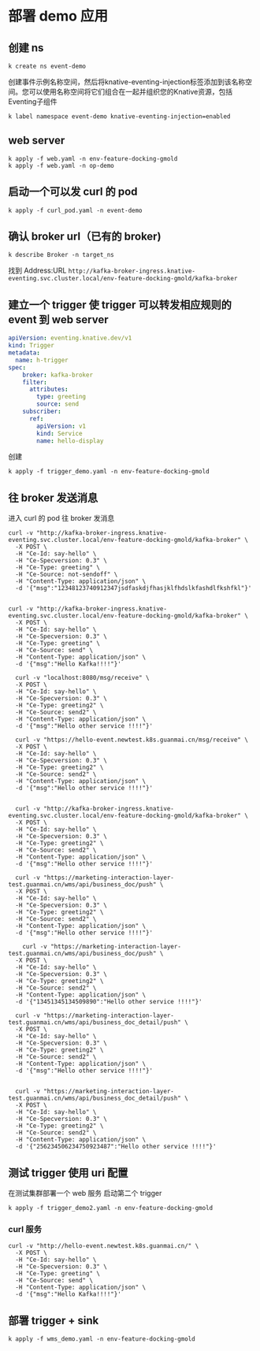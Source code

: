 <!--
 * @Author: 27
 * @LastEditors: 27
 * @Date: 2024-06-04 14:19:43
 * @LastEditTime: 2024-06-06 15:19:23
 * @FilePath: /let-sGo/c/prac_code_content/7788/go_kafka/demo/doc.md
 * @description: type some description
-->
# 部署 demo 应用
## 创建 ns
```shell
k create ns event-demo
```
创建事件示例名称空间，然后将knative-eventing-injection标签添加到该名称空间。您可以使用名称空间将它们组合在一起并组织您的Knative资源，包括Eventing子组件
```shell
k label namespace event-demo knative-eventing-injection=enabled
```

## web server
```shell
k apply -f web.yaml -n env-feature-docking-gmold
k apply -f web.yaml -n op-demo
```

## 启动一个可以发 curl 的 pod
```shell
k apply -f curl_pod.yaml -n event-demo
```

## 确认 broker url（已有的 broker)
```shell
k describe Broker -n target_ns
```
找到 Address:URL
`http://kafka-broker-ingress.knative-eventing.svc.cluster.local/env-feature-docking-gmold/kafka-broker`

## 建立一个 trigger 使 trigger 可以转发相应规则的 event 到 web server
```yaml
apiVersion: eventing.knative.dev/v1
kind: Trigger
metadata:
  name: h-trigger
spec:
    broker: kafka-broker
    filter:
      attributes:
        type: greeting
        source: send
    subscriber:
      ref: 
        apiVersion: v1
        kind: Service
        name: hello-display
```
创建
```shell
k apply -f trigger_demo.yaml -n env-feature-docking-gmold
```

## 往 broker 发送消息
进入 curl 的 pod
往 broker 发消息
```shell
curl -v "http://kafka-broker-ingress.knative-eventing.svc.cluster.local/env-feature-docking-gmold/kafka-broker" \
  -X POST \
  -H "Ce-Id: say-hello" \
  -H "Ce-Specversion: 0.3" \
  -H "Ce-Type: greeting" \
  -H "Ce-Source: not-sendoff" \
  -H "Content-Type: application/json" \
  -d '{"msg":"12348123740912347jsdfaskdjfhasjklfhdslkfashdlfkshfkl"}'


curl -v "http://kafka-broker-ingress.knative-eventing.svc.cluster.local/env-feature-docking-gmold/kafka-broker" \
  -X POST \
  -H "Ce-Id: say-hello" \
  -H "Ce-Specversion: 0.3" \
  -H "Ce-Type: greeting" \
  -H "Ce-Source: send" \
  -H "Content-Type: application/json" \
  -d '{"msg":"Hello Kafka!!!!"}'

  curl -v "localhost:8080/msg/receive" \
  -X POST \
  -H "Ce-Id: say-hello" \
  -H "Ce-Specversion: 0.3" \
  -H "Ce-Type: greeting2" \
  -H "Ce-Source: send2" \
  -H "Content-Type: application/json" \
  -d '{"msg":"Hello other service !!!!"}'

  curl -v "https://hello-event.newtest.k8s.guanmai.cn/msg/receive" \
  -X POST \
  -H "Ce-Id: say-hello" \
  -H "Ce-Specversion: 0.3" \
  -H "Ce-Type: greeting2" \
  -H "Ce-Source: send2" \
  -H "Content-Type: application/json" \
  -d '{"msg":"Hello other service !!!!"}'


  curl -v "http://kafka-broker-ingress.knative-eventing.svc.cluster.local/env-feature-docking-gmold/kafka-broker" \
  -X POST \
  -H "Ce-Id: say-hello" \
  -H "Ce-Specversion: 0.3" \
  -H "Ce-Type: greeting2" \
  -H "Ce-Source: send2" \
  -H "Content-Type: application/json" \
  -d '{"msg":"Hello other service !!!!"}'

  curl -v "https://marketing-interaction-layer-test.guanmai.cn/wms/api/business_doc/push" \
  -X POST \
  -H "Ce-Id: say-hello" \
  -H "Ce-Specversion: 0.3" \
  -H "Ce-Type: greeting2" \
  -H "Ce-Source: send2" \
  -H "Content-Type: application/json" \
  -d '{"msg":"Hello other service !!!!"}'

    curl -v "https://marketing-interaction-layer-test.guanmai.cn/wms/api/business_doc/push" \
  -X POST \
  -H "Ce-Id: say-hello" \
  -H "Ce-Specversion: 0.3" \
  -H "Ce-Type: greeting2" \
  -H "Ce-Source: send2" \
  -H "Content-Type: application/json" \
  -d '{"13451345134509890":"Hello other service !!!!"}'

  curl -v "https://marketing-interaction-layer-test.guanmai.cn/wms/api/business_doc_detail/push" \
  -X POST \
  -H "Ce-Id: say-hello" \
  -H "Ce-Specversion: 0.3" \
  -H "Ce-Type: greeting2" \
  -H "Ce-Source: send2" \
  -H "Content-Type: application/json" \
  -d '{"msg":"Hello other service !!!!"}'


  curl -v "https://marketing-interaction-layer-test.guanmai.cn/wms/api/business_doc_detail/push" \
  -X POST \
  -H "Ce-Id: say-hello" \
  -H "Ce-Specversion: 0.3" \
  -H "Ce-Type: greeting2" \
  -H "Ce-Source: send2" \
  -H "Content-Type: application/json" \
  -d '{"256234506234750923487":"Hello other service !!!!"}'
```

## 测试 trigger 使用 uri 配置
在测试集群部署一个 web 服务
启动第二个 trigger
```shell
k apply -f trigger_demo2.yaml -n env-feature-docking-gmold
```

### curl 服务
```shell
curl -v "http://hello-event.newtest.k8s.guanmai.cn/" \
  -X POST \
  -H "Ce-Id: say-hello" \
  -H "Ce-Specversion: 0.3" \
  -H "Ce-Type: greeting" \
  -H "Ce-Source: send" \
  -H "Content-Type: application/json" \
  -d '{"msg":"Hello Kafka!!!!"}'
```

## 部署 trigger + sink
```shell
k apply -f wms_demo.yaml -n env-feature-docking-gmold
```


